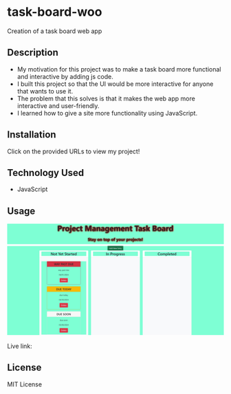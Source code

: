 # task-board-woo
Creation of a task board web app

## Description

- My motivation for this project was to make a task board more functional and interactive by adding js code.
- I built this project so that the UI would be more interactive for anyone that wants to use it.
- The problem that this solves is that it makes the web app more interactive and user-friendly.
- I learned how to give a site more functionality using JavaScript.

## Installation

Click on the provided URLs to view my project!

## Technology Used

- JavaScript

## Usage

![picture1](/assets/images/project5pic1.jpg)

Live link:

## License

MIT License
